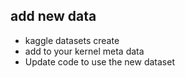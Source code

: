 ## add new data
- kaggle datasets create
- add to your kernel meta data
- Update code to use the new dataset
